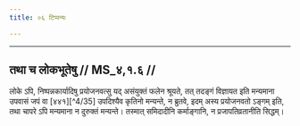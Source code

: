 ```yaml
---
title: ०६ टिप्पन्यः

---
```


[^4/32]: E2: api veti pakṣavyāvṛttiḥ. naitad

[^4/33]: E2 hat karmaṇo in Klammern

[^4/34]: E2,6: vijñāyate

____________________________________________


## तथा च लोकभूतेषु // MS_४,१.६ //

लोके ऽपि, निष्पन्नकार्यादिषु प्रयोजनवत्सु यद् असंयुक्तं फलेन श्रूयते, तत् तदङ्गं विज्ञायत इति मन्यमाना उपवासं जपं वा [४४१][^4/35] उपदिश्यैव कृतिनो मन्यन्ते, न ब्रुतवे, इदम् अस्य प्रयोजनवतो ऽङ्गम् इति, तथा चापरे ऽपि मन्यमाना न दुरुक्तं मन्यन्ते। तस्मात् समिदादीनि कर्माङ्गानि, न प्रजापतिव्रतानीति सिद्धम्।

